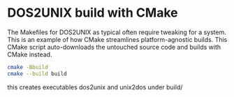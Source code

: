 # DOS2UNIX build with CMake

The Makefiles for DOS2UNIX as typical often require tweaking for a system.
This is an example of how CMake streamlines platform-agnostic builds.
This CMake script auto-downloads the untouched source code and builds with CMake instead.

```sh
cmake -Bbuild
cmake --build build
```

this creates executables dos2unix and unix2dos under build/

